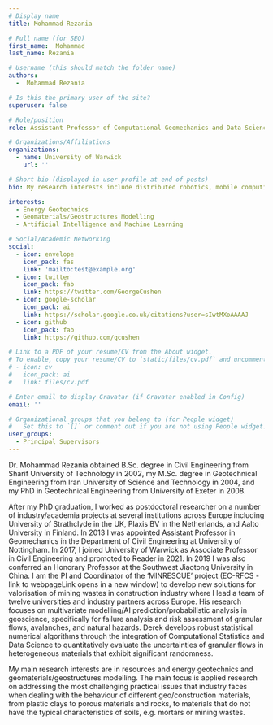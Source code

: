 ```yaml
---
# Display name
title: Mohammad Rezania

# Full name (for SEO)
first_name:  Mohammad 
last_name: Rezania

# Username (this should match the folder name)
authors:
  -  Mohammad Rezania

# Is this the primary user of the site?
superuser: false

# Role/position
role: Assistant Professor of Computational Geomechanics and Data Science

# Organizations/Affiliations
organizations:
  - name: University of Warwick
    url: ''

# Short bio (displayed in user profile at end of posts)
bio: My research interests include distributed robotics, mobile computing, and programmable matter.

interests:
  - Energy Geotechnics
  - Geomaterials/Geostructures Modelling
  - Artificial Intelligence and Machine Learning

# Social/Academic Networking
social:
  - icon: envelope
    icon_pack: fas
    link: 'mailto:test@example.org'
  - icon: twitter
    icon_pack: fab
    link: https://twitter.com/GeorgeCushen
  - icon: google-scholar
    icon_pack: ai
    link: https://scholar.google.co.uk/citations?user=sIwtMXoAAAAJ
  - icon: github
    icon_pack: fab
    link: https://github.com/gcushen

# Link to a PDF of your resume/CV from the About widget.
# To enable, copy your resume/CV to `static/files/cv.pdf` and uncomment the lines below.
# - icon: cv
#   icon_pack: ai
#   link: files/cv.pdf

# Enter email to display Gravatar (if Gravatar enabled in Config)
email: ''

# Organizational groups that you belong to (for People widget)
#   Set this to `[]` or comment out if you are not using People widget.
user_groups:
  - Principal Supervisors
---
```

Dr. Mohammad Rezania obtained B.Sc. degree in Civil Engineering from Sharif University of Technology in 2002, my M.Sc. degree in Geotechnical Engineering from Iran University of Science and Technology in 2004, and my PhD in Geotechnical Engineering from University of Exeter in 2008.

After my PhD graduation, I worked as postdoctoral researcher on a number of industry/academia projects at several institutions across Europe including University of Strathclyde in the UK, Plaxis BV in the Netherlands, and Aalto University in Finland. In 2013 I was appointed Assistant Professor in Geomechanics in the Department of Civil Engineering at University of Nottingham. In 2017, I joined University of Warwick as Associate Professor in Civil Engineering and promoted to Reader in 2021. In 2019 I was also conferred an Honorary Professor at the Southwest Jiaotong University in China. I am the PI and Coordinator of the ‘MINRESCUE’ project (EC-RFCS - link to webpageLink opens in a new window) to develop new solutions for valorisation of mining wastes in construction industry where I lead a team of twelve universities and industry partners across Europe.
His research focuses on multivariate modelling/AI prediction/probabilistic analysis in geoscience, specifically for failure analysis and risk assessment of granular flows, avalanches, and natural hazards. Derek develops robust statistical numerical algorithms through the integration of Computational Statistics and Data Science to quantitatively evaluate the uncertainties of granular flows in heterogeneous materials that exhibit significant randomness.

My main research interests are in resources and energy geotechnics and geomaterials/geostructures modelling. The main focus is applied research on addressing the most challenging practical issues that industry faces when dealing with the behaviour of different geo/construction materials, from plastic clays to porous materials and rocks, to materials that do not have the typical characteristics of soils, e.g. mortars or mining wastes.

